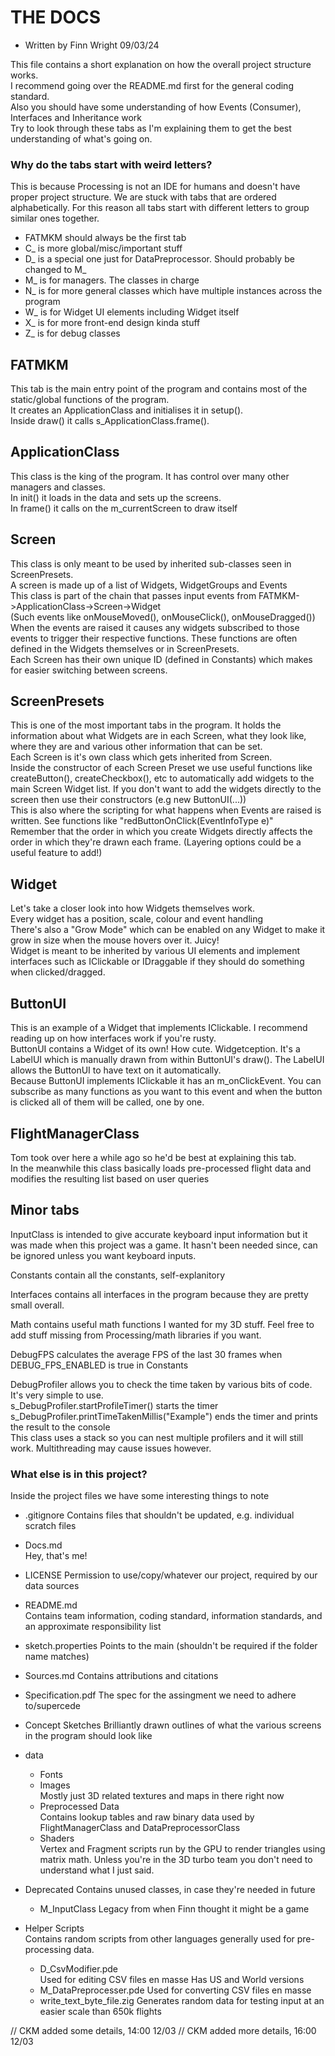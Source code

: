 # THE DOCS

- Written by Finn Wright 09/03/24

This file contains a short explanation on how the overall project structure works.  
I recommend going over the README.md first for the general coding standard.  
Also you should have some understanding of how Events (Consumer<T>), Interfaces and Inheritance work  
Try to look through these tabs as I'm explaining them to get the best understanding of what's going on.  

### Why do the tabs start with weird letters?

This is because Processing is not an IDE for humans and doesn't have proper project structure. We are stuck with tabs that are ordered alphabetically. For this reason all tabs start with different letters to group similar ones together.  
- FATMKM should always be the first tab  
- C_ is more global/misc/important stuff  
- D_ is a special one just for DataPreprocessor. Should probably be changed to M_  
- M_ is for managers. The classes in charge  
- N_ is for more general classes which have multiple instances across the program  
- W_ is for Widget UI elements including Widget itself  
- X_ is for more front-end design kinda stuff   
- Z_ is for debug classes   

## FATMKM

This tab is the main entry point of the program and contains most of the static/global functions of the program.  
It creates an ApplicationClass and initialises it in setup().  
Inside draw() it calls s_ApplicationClass.frame().  

## ApplicationClass

This class is the king of the program. It has control over many other managers and classes.  
In init() it loads in the data and sets up the screens.  
In frame() it calls on the m_currentScreen to draw itself  

## Screen

This class is only meant to be used by inherited sub-classes seen in ScreenPresets.  
A screen is made up of a list of Widgets, WidgetGroups and Events  
This class is part of the chain that passes input events from FATMKM->ApplicationClass->Screen->Widget  
(Such events like onMouseMoved(), onMouseClick(), onMouseDragged())  
When the events are raised it causes any widgets subscribed to those events to trigger their respective functions. These functions are often defined in the Widgets themselves or in ScreenPresets.  
Each Screen has their own unique ID (defined in Constants) which makes for easier switching between screens.   

## ScreenPresets

This is one of the most important tabs in the program. It holds the information about what Widgets are in each Screen, what they look like, where they are and various other information that can be set.  
Each Screen is it's own class which gets inherited from Screen.  
Inside the constructor of each Screen Preset we use useful functions like createButton(), createCheckbox(), etc to automatically add widgets to the main Screen Widget list. If you don't want to add the widgets directly to the screen then use their constructors (e.g new ButtonUI(...))  
This is also where the scripting for what happens when Events are raised is written. See functions like "redButtonOnClick(EventInfoType e)"  
Remember that the order in which you create Widgets directly affects the order in which they're drawn each frame. (Layering options could be a useful feature to add!)  

## Widget

Let's take a closer look into how Widgets themselves work.  
Every widget has a position, scale, colour and event handling  
There's also a "Grow Mode" which can be enabled on any Widget to make it grow in size when the mouse hovers over it. Juicy!  
Widget is meant to be inherited by various UI elements and implement interfaces such as IClickable or IDraggable if they should do something when clicked/dragged.  

## ButtonUI

This is an example of a Widget that implements IClickable. I recommend reading up on how interfaces work if you're rusty.  
ButtonUI contains a Widget of its own! How cute. Widgetception. It's a LabelUI which is manually drawn from within ButtonUI's draw(). The LabelUI allows the ButtonUI to have text on it automatically.  
Because ButtonUI implements IClickable it has an m_onClickEvent. You can subscribe as many functions as you want to this event and when the button is clicked all of them will be called, one by one.  

## FlightManagerClass

Tom took over here a while ago so he'd be best at explaining this tab.  
In the meanwhile this class basically loads pre-processed flight data and modifies the resulting list based on user queries  

## Minor tabs

InputClass is intended to give accurate keyboard input information but it was made when this project was a game. It hasn't been needed since, can be ignored unless you want keyboard inputs.  

Constants contain all the constants, self-explanitory  

Interfaces contains all interfaces in the program because they are pretty small overall.  

Math contains useful math functions I wanted for my 3D stuff. Feel free to add stuff missing from Processing/math libraries if you want.  

DebugFPS calculates the average FPS of the last 30 frames when DEBUG_FPS_ENABLED is true in Constants  

DebugProfiler allows you to check the time taken by various bits of code. It's very simple to use.  
s_DebugProfiler.startProfileTimer() starts the timer  
s_DebugProfiler.printTimeTakenMillis("Example") ends the timer and prints the result to the console  
This class uses a stack so you can nest multiple profilers and it will still work. Multithreading may cause issues however.  

### What else is in this project?

Inside the project files we have some interesting things to note 

- .gitignore
    Contains files that shouldn't be updated, e.g. individual scratch files
- Docs.md  
    Hey, that's me! 
- LICENSE
    Permission to use/copy/whatever our project, required by our data sources
- README.md  
    Contains team information, coding standard, information standards, and an approximate responsibility list
- sketch.properties
    Points to the main (shouldn't be required if the folder name matches)
- Sources.md
    Contains attributions and citations
- Specification.pdf
    The spec for the assingment we need to adhere to/supercede

  
- Concept Sketches
    Brilliantly drawn outlines of what the various screens in the program should look like
- data  
    - Fonts  
    - Images  
        Mostly just 3D related textures and maps in there right now  
    - Preprocessed Data  
        Contains lookup tables and raw binary data used by FlightManagerClass and DataPreprocessorClass  
    - Shaders  
        Vertex and Fragment scripts run by the GPU to render triangles using matrix math. Unless you're in the 3D turbo team you don't need to understand what I just said. 
- Deprecated
    Contains unused classes, in case they're needed in future
    - M_InputClass
        Legacy from when Finn thought it might be a game
- Helper Scripts  
    Contains random scripts from other languages generally used for pre-processing data.  
    - D_CsvModifier.pde  
        Used for editing CSV files en masse
        Has US and World versions
    - M_DataPreprocesser.pde
        Used for converting CSV files en masse
    - write_text_byte_file.zig
        Generates random data for testing input at an easier scale than 650k flights
 

// CKM added some details, 14:00 12/03
// CKM added more details, 16:00 12/03